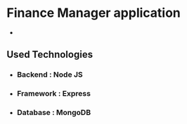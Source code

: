 # Finance Manager application 

*
## Used Technologies
- ### Backend  : Node JS 
- ### Framework  : Express
- ### Database : MongoDB